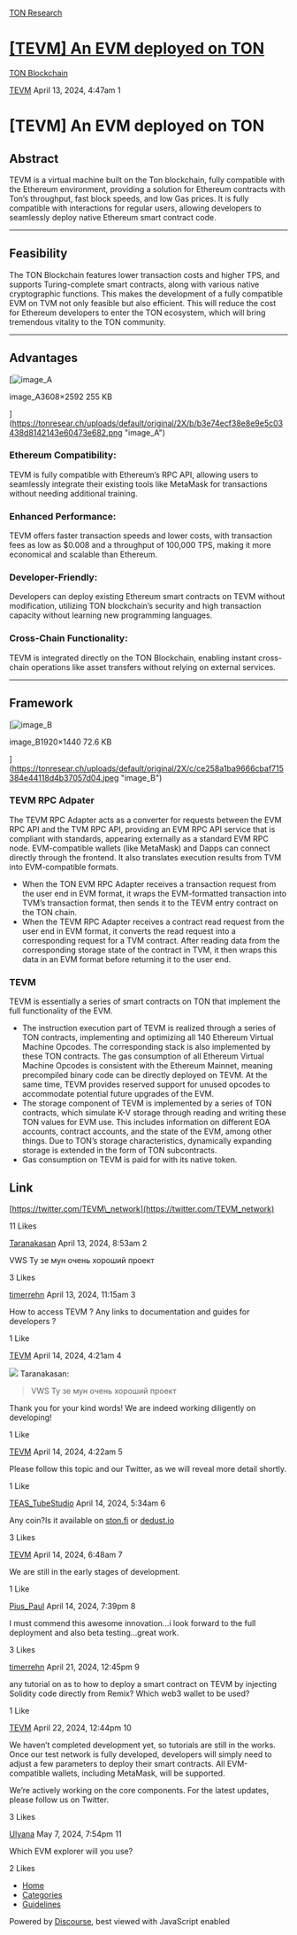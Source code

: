 [TON Research](/)

# [\[TEVM\] An EVM deployed on TON](/t/tevm-an-evm-deployed-on-ton/11183)

[TON Blockchain](/c/ton-blockchain/17) 

    

[TEVM](https://tonresear.ch/u/TEVM)   April 13, 2024, 4:47am  1

# [](#tevm-an-evm-deployed-on-ton-1)\[TEVM\] An EVM deployed on TON

## [](#abstract-2)**Abstract**

TEVM is a virtual machine built on the Ton blockchain, fully compatible with the Ethereum environment, providing a solution for Ethereum contracts with Ton’s throughput, fast block speeds, and low Gas prices. It is fully compatible with interactions for regular users, allowing developers to seamlessly deploy native Ethereum smart contract code.

* * *

## [](#feasibility-3)Feasibility

The TON Blockchain features lower transaction costs and higher TPS, and supports Turing-complete smart contracts, along with various native cryptographic functions. This makes the development of a fully compatible EVM on TVM not only feasible but also efficient. This will reduce the cost for Ethereum developers to enter the TON ecosystem, which will bring tremendous vitality to the TON community.

* * *

## [](#advantages-4)**Advantages**

[![image_A](https://tonresear.ch/uploads/default/optimized/2X/b/b3e74ecf38e8e9e5c03438d8142143e60473e682_2_690x495.png)

image\_A3608×2592 255 KB

](https://tonresear.ch/uploads/default/original/2X/b/b3e74ecf38e8e9e5c03438d8142143e60473e682.png "image_A")

### [](#ethereum-compatibility-5)Ethereum Compatibility:

TEVM is fully compatible with Ethereum’s RPC API, allowing users to seamlessly integrate their existing tools like MetaMask for transactions without needing additional training.

### [](#enhanced-performance-6)Enhanced Performance:

TEVM offers faster transaction speeds and lower costs, with transaction fees as low as $0.008 and a throughput of 100,000 TPS, making it more economical and scalable than Ethereum.

### [](#developer-friendly-7)Developer-Friendly:

Developers can deploy existing Ethereum smart contracts on TEVM without modification, utilizing TON blockchain’s security and high transaction capacity without learning new programming languages.

### [](#cross-chain-functionality-8)Cross-Chain Functionality:

TEVM is integrated directly on the TON Blockchain, enabling instant cross-chain operations like asset transfers without relying on external services.

* * *

## [](#framework-9)**Framework**

[![image_B](https://tonresear.ch/uploads/default/optimized/2X/c/ce258a1ba9666cbaf715384e44118d4b37057d04_2_666x500.jpeg)

image\_B1920×1440 72.6 KB

](https://tonresear.ch/uploads/default/original/2X/c/ce258a1ba9666cbaf715384e44118d4b37057d04.jpeg "image_B")

### [](#tevm-rpc-adpater-10)**TEVM RPC Adpater**

The TEVM RPC Adapter acts as a converter for requests between the EVM RPC API and the TVM RPC API, providing an EVM RPC API service that is compliant with standards, appearing externally as a standard EVM RPC node. EVM-compatible wallets (like MetaMask) and Dapps can connect directly through the frontend. It also translates execution results from TVM into EVM-compatible formats.

*   When the TON EVM RPC Adapter receives a transaction request from the user end in EVM format, it wraps the EVM-formatted transaction into TVM’s transaction format, then sends it to the TEVM entry contract on the TON chain.
*   When the TEVM RPC Adapter receives a contract read request from the user end in EVM format, it converts the read request into a corresponding request for a TVM contract. After reading data from the corresponding storage state of the contract in TVM, it then wraps this data in an EVM format before returning it to the user end.

### [](#tevm-11)**TEVM**

TEVM is essentially a series of smart contracts on TON that implement the full functionality of the EVM.

*   The instruction execution part of TEVM is realized through a series of TON contracts, implementing and optimizing all 140 Ethereum Virtual Machine Opcodes. The corresponding stack is also implemented by these TON contracts. The gas consumption of all Ethereum Virtual Machine Opcodes is consistent with the Ethereum Mainnet, meaning precompiled binary code can be directly deployed on TEVM. At the same time, TEVM provides reserved support for unused opcodes to accommodate potential future upgrades of the EVM.
*   The storage component of TEVM is implemented by a series of TON contracts, which simulate K-V storage through reading and writing these TON values for EVM use. This includes information on different EOA accounts, contract accounts, and the state of the EVM, among other things. Due to TON’s storage characteristics, dynamically expanding storage is extended in the form of TON subcontracts.
*   Gas consumption on TEVM is paid for with its native token.

## [](#link-12)Link

[https://twitter.com/TEVM\_network](https://twitter.com/TEVM_network)

  11 Likes

[Taranakasan](https://tonresear.ch/u/Taranakasan) April 13, 2024, 8:53am  2

VWS Ту зе мун очень хороший проект

  3 Likes

[timerrehn](https://tonresear.ch/u/timerrehn) April 13, 2024, 11:15am  3

How to access TEVM ? Any links to documentation and guides for developers ?

  1 Like

[TEVM](https://tonresear.ch/u/TEVM) April 14, 2024, 4:21am  4

![](https://tonresear.ch/user_avatar/tonresear.ch/taranakasan/48/4358_2.png) Taranakasan:

> VWS Ту зе мун очень хороший проект

Thank you for your kind words! We are indeed working diligently on developing!

  1 Like

[TEVM](https://tonresear.ch/u/TEVM) April 14, 2024, 4:22am  5

Please follow this topic and our Twitter, as we will reveal more detail shortly.

  1 Like

[TEAS\_TubeStudio](https://tonresear.ch/u/TEAS_TubeStudio) April 14, 2024, 5:34am  6

Any coin?Is it available on [ston.fi](http://ston.fi) or [dedust.io](http://dedust.io)

  3 Likes

[TEVM](https://tonresear.ch/u/TEVM) April 14, 2024, 6:48am  7

We are still in the early stages of development.

  1 Like

[Pius\_Paul](https://tonresear.ch/u/Pius_Paul) April 14, 2024, 7:39pm  8

I must commend this awesome innovation…i look forward to the full deployment and also beta testing…great work.

  3 Likes

[timerrehn](https://tonresear.ch/u/timerrehn) April 21, 2024, 12:45pm  9

any tutorial on as to how to deploy a smart contract on TEVM by injecting Solidity code directly from Remix? Which web3 wallet to be used?

  1 Like

[TEVM](https://tonresear.ch/u/TEVM) April 22, 2024, 12:44pm  10

We haven’t completed development yet, so tutorials are still in the works. Once our test network is fully developed, developers will simply need to adjust a few parameters to deploy their smart contracts. All EVM-compatible wallets, including MetaMask, will be supported.

We’re actively working on the core components. For the latest updates, please follow us on Twitter.

  3 Likes

[Ulyana](https://tonresear.ch/u/Ulyana) May 7, 2024, 7:54pm  11

Which EVM explorer will you use?

  2 Likes

*   [Home](/)
*   [Categories](/categories)
*   [Guidelines](/guidelines)

Powered by [Discourse](https://www.discourse.org), best viewed with JavaScript enabled